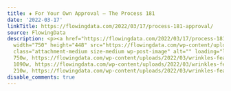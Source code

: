 ```yaml
---
title: ✚ For Your Own Approval – The Process 181
date: '2022-03-17'
linkTitle: https://flowingdata.com/2022/03/17/process-181-approval/
source: FlowingData
description: <p><a href="https://flowingdata.com/2022/03/17/process-181-approval/"><img
  width="750" height="448" src="https://flowingdata.com/wp-content/uploads/2022/03/wrinkles-featured-750x448.png"
  class="attachment-medium size-medium wp-post-image" alt="" loading="lazy" srcset="https://flowingdata.com/wp-content/uploads/2022/03/wrinkles-featured-750x448.png
  750w, https://flowingdata.com/wp-content/uploads/2022/03/wrinkles-featured-1090x651.png
  1090w, https://flowingdata.com/wp-content/uploads/2022/03/wrinkles-featured-210x125.png
  210w, https://flowingdata.com/wp-content/uploads/2022/03/wrinkles-featured ...
disable_comments: true
---
```

<p><a href="https://flowingdata.com/2022/03/17/process-181-approval/"><img width="750" height="448" src="https://flowingdata.com/wp-content/uploads/2022/03/wrinkles-featured-750x448.png" class="attachment-medium size-medium wp-post-image" alt="" loading="lazy" srcset="https://flowingdata.com/wp-content/uploads/2022/03/wrinkles-featured-750x448.png 750w, https://flowingdata.com/wp-content/uploads/2022/03/wrinkles-featured-1090x651.png 1090w, https://flowingdata.com/wp-content/uploads/2022/03/wrinkles-featured-210x125.png 210w, https://flowingdata.com/wp-content/uploads/2022/03/wrinkles-featured ...